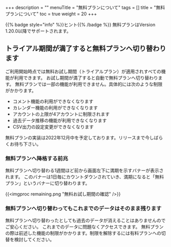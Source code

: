 +++
description = ""
menuTitle = "無料プランについて"
tags = []
title = "無料プランについて"
toc = true
weight = 20
+++

{{% badge style="info" %}}ヒント{{% /badge %}}
無料プランはVersion 1.20.0以降でサポートされます。

## トライアル期間が満了すると無料プランへ切り替わります

ご利用開始時点では無料お試し期間（トライアルプラン）が適用されすべての機能が利用できます。
お試し期間が満了すると自動で無料プランへ切り替わります。
無料プランでは一部の機能が利用できません。具体的には次のような制限がかかります。

- コメント機能の利用ができなくなります
- カレンダー機能の利用ができなくなります
- アカウントの上限が4アカウントに制限されます
- 過去データ推移の機能が利用できなくなります
- CSV出力の設定変更ができなくなります

無料プランの実装は2022年12月中を予定しております。リリースまで今しばらくお待ち下さい。

### 無料プランへ降格する前兆

無料プランへ切り替わる1週間ほど前から画面左下に満期を示すバナーが表示されます。
このバナーは1日毎にカウントダウンされていき、満期になると「無料プラン」というバナーに切り替わります。

{{<imgproc remaining.png "無料お試し期間の確認" />}}

### 無料プランへ切り替わってもこれまでのデータはそのまま残ります

無料プランへ切り替わったとしても過去のデータが消えることはありませんのでご安心ください。
これまでのデータに問題なくアクセスできます。
無料プランの際は前述した機能の制限がかかります。制限を解除するには有料プランへの切替を検討してください。
